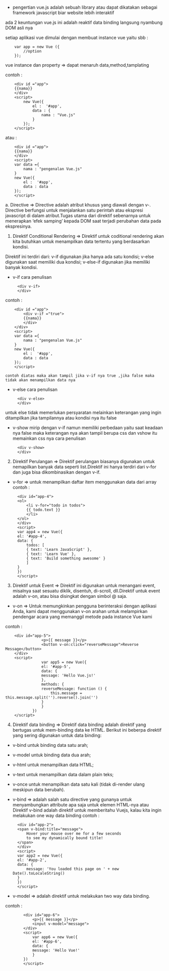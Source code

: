 - pengertian vue.js 
adalah sebuah library atau dapat dikatakan sebagai framework javascript biar website lebih interaktif

ada 2 keuntungan vue.js ini adalah 
reaktif data binding
langsung nyambung DOM asli nya

setiap aplikasi vue dimulai dengan membuat instance vue yaitu sbb :
        
        var app = new Vue ({
            //option
        });
               

vue instance dan property 
=> dapat menaruh data,method,tamplating

contoh :

        <div id ="app">
        {{nama}}
        </div>
        <script>
            new Vue({
                el :  '#app',
                data : {
                    nama : "Vue.js"
                }
            });
        </script>

atau :

        <div id ="app">
        {{nama}}
        </div>
        <script>
        var data ={
            nama : "pengenalan Vue.js"
        }
        new Vue({
            el :  '#app',
            data : data
        });
        </script>

a. Directive
=> Directive adalah atribut khusus yang diawali dengan v-. Directive berfungsi untuk menjalankan satu perintah atau ekspresi javascript di dalam atribut.Tugas utama dari direktif sebenarnya untuk menerapkan ‘efek samping’ kepada DOM saat terjadi perubahan data pada ekspresinya.

1. Direktif Conditional Rendering
=> Direktif untuk coditional rendering akan kita butuhkan untuk menampilkan data tertentu yang berdasarkan kondisi.

Direktif ini terdiri dari:
v-if digunakan jika hanya ada satu kondisi;
v-else digunakan saat memiliki dua kondisi;
v-else-if digunakan jika memiliki banyak kondisi.

- v-if
cara penulisan 

        <div v-if>
        </div>

contoh :

        <div id ="app">
            <div v-if ="true">
            {{nama}}
            </div>
        </div>
        <script>
        var data ={
            nama : "pengenalan Vue.js"
        }
        new Vue({
            el :  '#app',
            data : data
        });
        </script>

    contoh diatas maka akan tampil jika v-if nya true ,jika false maka tidak akan menampilkan data nya

- v-else
cara penulisan

        <div v-else>
        </div>

untuk else tidak memerlukan persyaratan melainkan keterangan yang ingin ditampilkan jika tampilannya atau kondisi nya itu false


- v-show
mirip dengan v-if namun memiliki perbedaan yaitu saat keadaan nya false maka keterangan nya akan tampil berupa css dan vshow itu memainkan css nya 
cara penulisan

        <div v-show>
        </div>

2. Direktif Perulangan
=> Direktif perulangan biasanya digunakan untuk nemapilkan banyak data seperti list.Direktif ini hanya terdiri dari v-for dan juga bisa dikombinasikan dengan v-if.

- v-for
=> untuk menampilkan daftar item menggunakan data dari array
contoh :

        <div id="app-4">
        <ol>
            <li v-for="todo in todos">
            {{ todo.text }}
            </li>
        </ol>
        </div>
        <script>
        var app4 = new Vue({
        el: '#app-4',
        data: {
            todos: [
            { text: 'Learn JavaScript' },
            { text: 'Learn Vue' },
            { text: 'Build something awesome' }
            ]
        }
        })
        </script>

3. Direktif untuk Event
=> Direktif ini digunakan untuk menangani event, misalnya saat sesuatu diklik, disentuh, di-scroll, dll.Direktif untuk event adalah v-on, atau bisa disingkat dengan simbol @ saja.

- v-on
=> Untuk memungkinkan pengguna berinteraksi dengan aplikasi Anda, kami dapat menggunakan v-on arahan untuk melampirkan pendengar acara yang memanggil metode pada instance Vue kami

contoh :

        <div id="app-5">
                    <p>{{ message }}</p>
                    <button v-on:click="reverseMessage">Reverse Message</button>
        </div>
        <script>
                    var app5 = new Vue({
                    el: '#app-5',
                    data: {
                    message: 'Hello Vue.js!'
                    },
                    methods: {
                    reverseMessage: function () {
                        this.message = this.message.split('').reverse().join('')
                    }
                    }
                })
        </script>
        


4. Direktif data binding
=> Direktif data binding adalah direktif yang bertugas untuk mem-binding data ke HTML. Berikut ini beberpa direktif yang sering digunakan untuk data binding:
- v-bind untuk binding data satu arah;
- v-model untuk binding data dua arah;
- v-html untuk menampilkan data HTML;
- v-text untuk menampilkan data dalam plain teks;
- v-once untuk menampilkan data satu kali (tidak di-render ulang meskipun data berubah).


- v-bind
=> adalah salah satu directive yang gunanya untuk menyambungkan attribute apa saja untuk elemen HTML-nya atau Direktif v-bind adalah direktif untuk memberitahu Vuejs, kalau kita ingin melakukan one way data binding
contoh :

        <div id="app-2">
        <span v-bind:title="message">
            Hover your mouse over me for a few seconds
            to see my dynamically bound title!
        </span>
        </div>
        <script>
        var app2 = new Vue({
        el: '#app-2',
        data: {
            message: 'You loaded this page on ' + new Date().toLocaleString()
        }
        })
        </script>

- v-model
=> adalah direktif untuk melakukan two way data binding.

contoh :

            <div id="app-6">
                <p>{{ message }}</p>
                <input v-model="message">
            </div>
            <script>
                var app6 = new Vue({
                el: '#app-6',
                data: {
                message: 'Hello Vue!'
                }
            })
            </script>